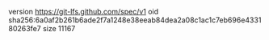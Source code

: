 version https://git-lfs.github.com/spec/v1
oid sha256:6a0af2b261b6ade2f7a1248e38eeab84dea2a08c1ac1c7eb696e433180263fe7
size 11167
